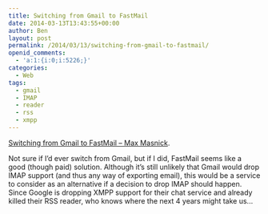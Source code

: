 ```yaml
---
title: Switching from Gmail to FastMail
date: 2014-03-13T13:43:55+00:00
author: Ben
layout: post
permalink: /2014/03/13/switching-from-gmail-to-fastmail/
openid_comments:
  - 'a:1:{i:0;i:5226;}'
categories:
  - Web
tags:
  - gmail
  - IMAP
  - reader
  - rss
  - xmpp
---
```

[Switching from Gmail to FastMail – Max Masnick](http://www.maxmasnick.com/2013/07/19/fastmail/).

Not sure if I&#8217;d ever switch from Gmail, but if I did, FastMail seems like a good (though paid) solution. Although it&#8217;s still unlikely that Gmail would drop IMAP support (and thus any way of exporting email), this would be a service to consider as an alternative if a decision to drop IMAP should happen. Since Google is dropping XMPP support for their chat service and already killed their RSS reader, who knows where the next 4 years might take us...